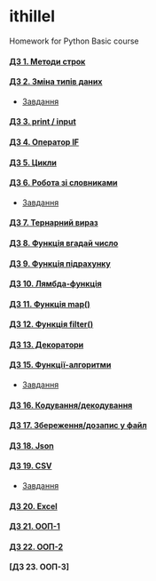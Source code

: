 # ithillel

Homework for Python Basic course

#### [ДЗ 1. Методи строк](/python_basic/dz_01.py)

#### [ДЗ 2. Зміна типів даних](/python_basic/dz_02.py)
- [Завдання](/python_basic/dz_02.txt)

#### [ДЗ 3. print / input](/python_basic/dz_03.py)

#### [ДЗ 4. Оператор IF](/python_basic/dz_04.py)

#### [ДЗ 5. Цикли](/python_basic/dz_05.py)

#### [ДЗ 6. Робота зі словниками](/python_basic/dz_06.py)
- [Завдання](/python_basic/dz_06.txt)

#### [ДЗ 7. Тернарний вираз](/python_basic/dz_07.py)

#### [ДЗ 8. Функція вгадай число](/python_basic/dz_08.py)

#### [ДЗ 9. Функція підрахунку](/python_basic/dz_09.py)

#### [ДЗ 10. Лямбда-функція](/python_basic/dz_10.py)

#### [ДЗ 11. Функція map()](/python_basic/dz_11.py)

#### [ДЗ 12. Функція filter()](/python_basic/dz_12.py)

#### [ДЗ 13. Декоратори](/python_basic/dz_13.py)

#### [ДЗ 15. Функції-алгоритми](/python_basic/dz_15.py)
- [Завдання](/python_basic/dz_15.txt)

#### [ДЗ 16. Кодування/декодування](/python_basic/dz_16.py)

#### [ДЗ 17. Збереження/дозапис у файл](/python_basic/dz_17.py)

#### [ДЗ 18. Json](/python_basic/dz_18.py)

#### [ДЗ 19. CSV](/python_basic/dz_19.py)
- [Завдання](/python_basic/dz_19.txt)

#### [ДЗ 20. Excel](/python_basic/dz_20.py)

#### [ДЗ 21. ООП-1](/python_basic/dz_21.py)

#### [ДЗ 22. ООП-2](/python_basic/dz_22.py)

#### [ДЗ 23. ООП-3]
